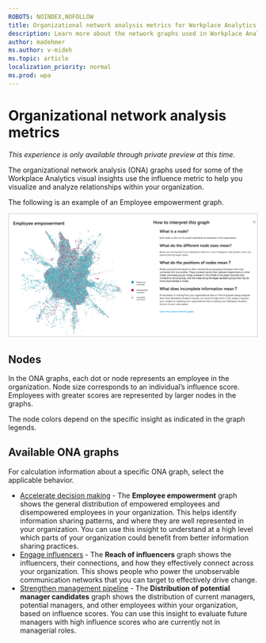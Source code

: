 ```yaml
---
ROBOTS: NOINDEX,NOFOLLOW
title: Organizational network analysis metrics for Workplace Analytics visual insights
description: Learn more about the network graphs used in Workplace Analytics visual insights
author: madehmer
ms.author: v-mideh
ms.topic: article
localization_priority: normal 
ms.prod: wpa
---
```


# Organizational network analysis metrics

*This experience is only available through private preview at this time.*

The organizational network analysis (ONA) graphs used for some of the Workplace Analytics visual insights use the influence metric to help you visualize and analyze relationships within your organization.

The following is an example of an Employee empowerment graph.

![Employee empowerment graph](../images/wpa/use/ee-ona-graph.png)

## Nodes

In the ONA graphs, each dot or node represents an employee in the organization. Node size corresponds to an individual’s influence score. Employees with greater scores are represented by larger nodes in the graphs.

The node colors depend on the specific insight as indicated in the graph legends.

## Available ONA graphs

For calculation information about a specific ONA graph, select the applicable behavior.

* [Accelerate decision making](improve-agility.md#ona-accelerate-define) - The **Employee empowerment** graph shows the general distribution of empowered employees and disempowered employees in your organization. This helps identify information sharing patterns, and where they are well represented in your organization. You can use this insight to understand at a high level which parts of your organization could benefit from better information sharing practices.
* [Engage influencers](accelerate-change.md#calculations) - The **Reach of influencers** graph shows the influencers, their connections, and how they effectively connect across your organization. This shows people who power the unobservable communication networks that you can target to effectively drive change.
* [Strengthen management pipeline](develop-managers.md#ona-strengthen-define) - The **Distribution of potential manager candidates** graph shows the distribution of current managers, potential managers, and other employees within your organization, based on influence scores. You can use this insight to evaluate future managers with high influence scores who are currently not in managerial roles.

